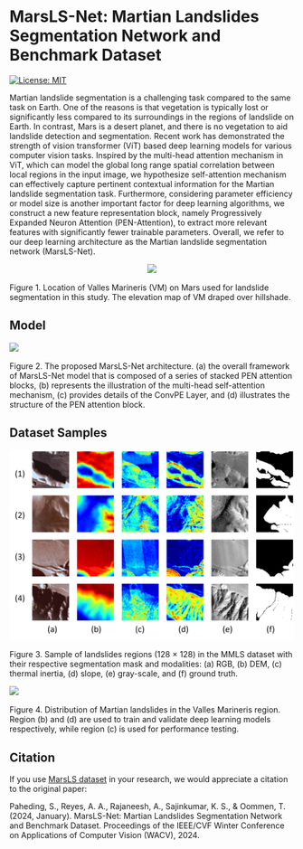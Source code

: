 # MarsLS-Net: Martian Landslides Segmentation Network and Benchmark Dataset
[![License: MIT](https://img.shields.io/badge/License-MIT-yellow.svg)](https://opensource.org/licenses/MIT)

Martian landslide segmentation is a challenging task compared to the same task on Earth. One of the reasons is that vegetation is typically lost or significantly less compared to its surroundings in the regions of landslide on Earth. In contrast, Mars is a desert planet, and there is no vegetation to aid landslide detection and segmentation. Recent work has demonstrated the strength of vision transformer (ViT) based deep learning models for various computer vision tasks. Inspired by the multi-head attention mechanism in ViT, which can model the global long range spatial correlation between local regions in the input image, we hypothesize self-attention mechanism can effectively capture pertinent contextual information for the Martian landslide segmentation task. Furthermore, considering parameter efficiency or model size is another important factor for deep learning algorithms, we construct a new feature representation block, namely Progressively Expanded Neuron Attention (PEN-Attention), to extract more relevant features with significantly fewer trainable parameters. Overall, we refer to our deep learning architecture as the Martian landslide segmentation network (MarsLS-Net). 


<p align="center">
  <img width=500 src="images/Figure 1.png">
</p>

Figure 1. Location of Valles Marineris (VM) on Mars used for landslide segmentation in this study. The elevation map of VM draped over hillshade.


## Model
<img src="images/ourArchitecture.png"/>

Figure 2. The proposed MarsLS-Net architecture. (a) the overall framework of MarsLS-Net model that is composed of a series of stacked PEN attention blocks, (b) represents the illustration of the multi-head self-attention mechanism, (c) provides details of the ConvPE Layer, and (d) illustrates the structure of the PEN attention block.


## Dataset Samples

<img src="images/Patches_sample_128_r.png"/>

Figure 3. Sample of landslides regions (128 × 128) in the MMLS dataset with their respective segmentation mask and modalities:
(a) RGB, (b) DEM, (c) thermal inertia, (d) slope, (e) gray-scale, and (f) ground truth.

<img src="images/mapNew.png"/>

Figure 4. Distribution of Martian landslides in the Valles Marineris region. Region (b) and (d) are used to train and validate deep learning models respectively, while region (c) is used for performance testing.


## Citation

If you use [MarsLS dataset](https://github.com/MAIN-Lab/Multimodal-Martian-Landslides-Dataset) in your research, we would appreciate a citation to the original paper:

Paheding, S., Reyes, A. A., Rajaneesh, A., Sajinkumar, K. S., & Oommen, T. (2024, January). MarsLS-Net: Martian Landslides Segmentation Network and Benchmark
Dataset. Proceedings of the IEEE/CVF Winter Conference on Applications of Computer Vision (WACV), 2024.

```

```


